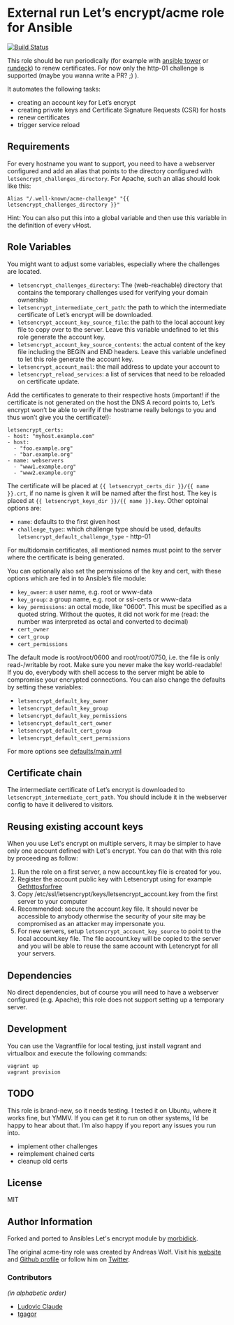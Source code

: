 # External run Let’s encrypt/acme role for Ansible

[![Build Status](https://travis-ci.org/morbidick/ansible-role-letsencrypt.svg?branch=master)](https://travis-ci.org/morbidick/ansible-role-letsencrypt)

This role should be run periodically (for example with [ansible tower](https://www.ansible.com/tower) or [rundeck](http://rundeck.org/)) to renew certificates. For now only the http-01 challenge is supported (maybe you wanna write a PR? ;) ).

It automates the following tasks:

  * creating an account key for Let’s encrypt
  * creating private keys and Certificate Signature Requests (CSR) for hosts
  * renew certificates
  * trigger service reload

## Requirements

For every hostname you want to support, you need to have a webserver configured and add an alias that points to the
directory configured with `letsencrypt_challenges_directory`. For Apache, such an alias should look like this:

````
Alias "/.well-known/acme-challenge" "{{ letsencrypt_challenges_directory }}"
````

Hint: You can also put this into a global variable and then use this variable in the definition of every vHost.

## Role Variables

You might want to adjust some variables, especially where the challenges are located.

* `letsencrypt_challenges_directory`: The (web-reachable) directory that contains the temporary challenges used for
verifying your domain ownership
* `letsencrypt_intermediate_cert_path`: the path to which the intermediate certificate of Let’s encrypt will be
downloaded.
* `letsencrypt_account_key_source_file`: the path to the local account key file to copy over to the server. Leave this variable undefined to let this role generate the account key.
* `letsencrypt_account_key_source_contents`: the actual content of the key file including the BEGIN and END headers. Leave this variable undefined to let this role generate the account key.
* `letsencrypt_account_mail`: the mail address to update your account to
* `letsencrypt_reload_services`: a list of services that need to be reloaded on certificate update.

Add the certificates to generate to their respective hosts (important! if the certificate is not generated on the host the DNS A record points to, Let’s encrypt won’t be able to verify if the hostname really belongs to you and thus won’t give you the certificate!):

````
letsencrypt_certs:
- host: "myhost.example.com"
- host:
  - "foo.example.org"
  - "bar.example.org"
- name: webservers
  - "www1.example.org"
  - "www2.example.org"
````

The certificate will be placed at `{{ letsencrypt_certs_dir }}/{{ name }}.crt`, if no name is given it will be named after the first host.
The key is placed at `{{ letsencrypt_keys_dir }}/{{ name }}.key`.
Other optoinal options are:
- `name`: defaults to the first given host
- `challenge_type`:: which challenge type should be used, defaults `letsencrypt_default_challenge_type` - http-01

For multidomain certificates, all mentioned names must point to the server where the certificate is being generated.

You can optionally also set the permissions of the key and cert, with these options which are fed in to Ansible’s file module:
- `key_owner`: a user name, e.g. root or www-data
- `key_group`: a group name, e.g. root or ssl-certs or www-data
- `key_permissions`: an octal mode, like "0600". This must be specified as a quoted string. Without the quotes, it did
not work for me (read: the number was interpreted as octal and converted to decimal)
- `cert_owner`
- `cert_group`
- `cert_permissions`

The default mode is root/root/0600 and root/root/0750, i.e. the file is only read-/writable by root. Make sure you never make the key world-readable! If you do, everybody with shell access to the server might be able to compromise your encrypted connections. You can also change the defaults by setting these variables:

- `letsencrypt_default_key_owner`
- `letsencrypt_default_key_group`
- `letsencrypt_default_key_permissions`
- `letsencrypt_default_cert_owner`
- `letsencrypt_default_cert_group`
- `letsencrypt_default_cert_permissions`

For more options see [defaults/main.yml](defaults/main.yml)

## Certificate chain

The intermediate certificate of Let’s encrypt is downloaded to `letsencrypt_intermediate_cert_path`. You should include
it in the webserver config to have it delivered to visitors.

## Reusing existing account keys

When you use Let's encrypt on multiple servers, it may be simpler to have only one account defined with Let's encrypt. You can do that with this role by proceeding as follow:

1. Run the role on a first server, a new account.key file is created for you.
2. Register the account public key with Letsencrypt using for example [Gethttpsforfree](https://gethttpsforfree.com/)
3. Copy /etc/ssl/letsencrypt/keys/letsencrypt_account.key from the first server to your computer
4. Recommended: secure the account.key file. It should never be accessible to anybody otherwise the security of your site may be compromised as an attacker may impersonate you.
5. For new servers, setup `letsencrypt_account_key_source` to point to the local account.key file. The file account.key will be copied to the server and you will be able to reuse the same account with Letencrypt for all your servers.

## Dependencies

No direct dependencies, but of course you will need to have a webserver configured (e.g. Apache); this role does not support setting up a temporary server.

## Development

You can use the Vagrantfile for local testing, just install vagrant and virtualbox and execute the following commands:

````
vagrant up
vagrant provision
````

## TODO

This role is brand-new, so it needs testing. I tested it on Ubuntu, where it works fine, but YMMV. If you can get it to run on other systems, I’d be happy to hear about that. I’m also happy if you report any issues you run into.

  * implement other challenges
  * reimplement chained certs
  * cleanup old certs

## License

MIT


## Author Information

Forked and ported to Ansibles Let's encrypt module by [morbidick](https://github.com/morbidick/).

The original acme-tiny role was created by Andreas Wolf. Visit his [website](http://a-w.io) and [Github profile](https://github.com/andreaswolf/) or follow him on [Twitter](https://twitter.com/andreaswo).

### Contributors

*(in alphabetic order)*

  * [Ludovic Claude](https://github.com/ludovicc)
  * [tgagor](https://github.com/tgagor)
